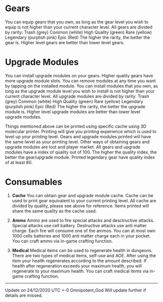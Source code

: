 # **Gears**
You can equip gears that you own, as long as the gear level you wish to equip is not higher than your current character level.
All gears are divided by rarity:
Trash (grey)
Common (white)
High Quality (green)
Rare (yellow)
Legendary (purplish pink)
Epic (Red)
The higher the rarity, the better the gear is.
Higher level gears are better than lower level gears.

# **Upgrade Modules**
You can install upgrade modules on your gears. Higher quality gears have more upgrade module slots.
You can remove modules at any time you want by tapping on the installed module.
You can install modules that you own, as long as the upgrade module level you wish to install is not higher than your current character level.
All upgrade modules are divided by rarity:
Trash (grey)
Common (white)
High Quality (green)
Rare (yellow)
Legendary (purplish pink)
Epic (Red)
The higher the rarity, the better the upgrade module is.
Higher level upgrade modules are better than lower level upgrade modules.

Things mentioned above can be printed using specific cache using 3D molecular printer.
Printing will give you printing experience which is used to level up your printing level.
Gears and upgrade modules printed will have the same lwvel as your printing level.
Other ways of obtaining gears and upgrade modules are loot and player market.
All gears and upgrade modules have a index of quality out of 100. The higher the quality index, the better the gear/upgrade module.
Printed legendary gear have quality index of at least 80.

# **Consumables**
1. **Cache**
You can obtain gear and upgrade module cache.
Cache can be used to print gear equivalent to your current printing level.
All cache are divided by quality, please see above for reference.
Items printed will share the same quality as the cache used.

2. **Ammo**
Ammo are used to fire special attacks and desctructive attacks.
Special attacks use cell battery.
Destructive attacks use anti matter charge.
Each fire will consume one of the ammos.
You can at most own 1000 cells batteries and 1000 anti matter charge each in your pocket.
You can craft ammo via in-game crafting function.

3. **Medical**
Medical items can be used to regenerate health in dungeons.
There are two types of medical items, self-use and AOE.
After using the item your health regenerates according to the amount described.
If health after regeneration exceeds your maximum health, you will regenerate to your maximum health.
You can craft medical items via in-game crafting function.




-----
Update on 24/12/2020 UTC +-0
Omnipotent_God
Will update further if details are missed.
